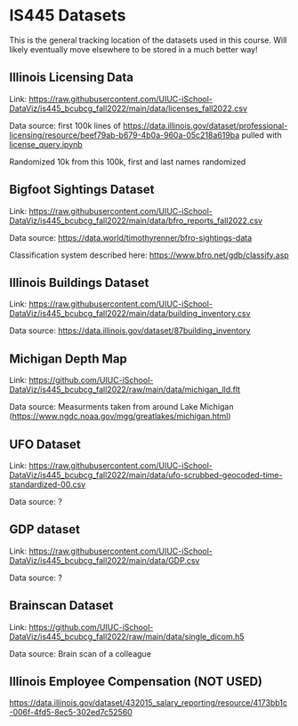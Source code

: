 # IS445 Datasets
This is the general tracking location of the datasets used in this course.  Will likely eventually move elsewhere to be stored in a much better way!

## Illinois Licensing Data

Link: https://raw.githubusercontent.com/UIUC-iSchool-DataViz/is445_bcubcg_fall2022/main/data/licenses_fall2022.csv

Data source: first 100k lines of https://data.illinois.gov/dataset/professional-licensing/resource/beef79ab-b679-4b0a-960a-05c218a619ba pulled with [license_query.ipynb](https://github.com/UIUC-iSchool-DataViz/is445_bcubcg_fall2022/blob/main/data/license_query.ipynb)

Randomized 10k from this 100k, first and last names randomized

## Bigfoot Sightings Dataset

Link: https://raw.githubusercontent.com/UIUC-iSchool-DataViz/is445_bcubcg_fall2022/main/data/bfro_reports_fall2022.csv

Data source: https://data.world/timothyrenner/bfro-sightings-data

Classification system described here: https://www.bfro.net/gdb/classify.asp 

## Illinois Buildings Dataset

Link: https://raw.githubusercontent.com/UIUC-iSchool-DataViz/is445_bcubcg_fall2022/main/data/building_inventory.csv

Data source: https://data.illinois.gov/dataset/87building_inventory

## Michigan Depth Map

Link: https://github.com/UIUC-iSchool-DataViz/is445_bcubcg_fall2022/raw/main/data/michigan_lld.flt

Data source: Measurments taken from around Lake Michigan (https://www.ngdc.noaa.gov/mgg/greatlakes/michigan.html)

## UFO Dataset

Link: https://raw.githubusercontent.com/UIUC-iSchool-DataViz/is445_bcubcg_fall2022/main/data/ufo-scrubbed-geocoded-time-standardized-00.csv

Data source: ?

## GDP dataset

Link: https://raw.githubusercontent.com/UIUC-iSchool-DataViz/is445_bcubcg_fall2022/main/data/GDP.csv

Data source: ?


## Brainscan Dataset

Link: https://github.com/UIUC-iSchool-DataViz/is445_bcubcg_fall2022/raw/main/data/single_dicom.h5

Data source: Brain scan of a colleague



## Illinois Employee Compensation (NOT USED)

https://data.illinois.gov/dataset/432015_salary_reporting/resource/4173bb1c-006f-4fd5-8ec5-302ed7c52560
